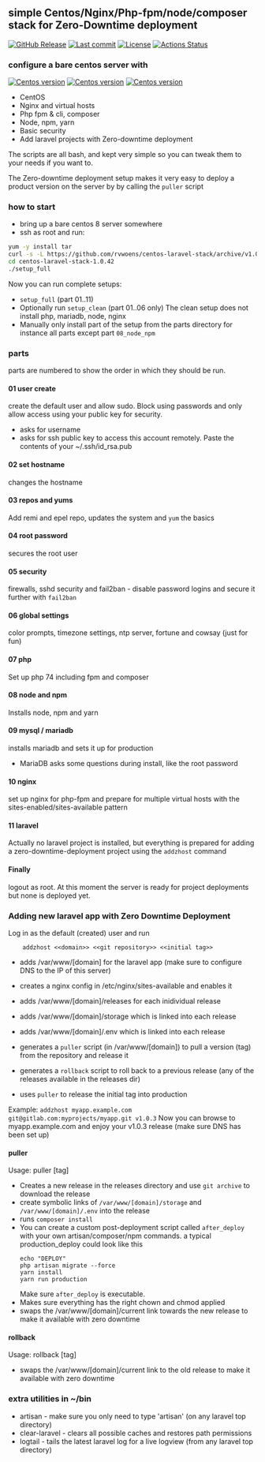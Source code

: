 ## simple Centos/Nginx/Php-fpm/node/composer stack for Zero-Downtime deployment
[![GitHub Release](https://img.shields.io/github/v/release/rvwoens/centos-laravel-stack.svg?style=flat)](https://github.com/rvwoens/centos-laravel-stack)
[![Last commit](https://img.shields.io/github/last-commit/rvwoens/centos-laravel-stack)](https://github.com/rvwoens/centos-laravel-stack)
[![License](https://poser.pugx.org/cosninix/cos/license)](https://github.com/rvwoens/centos-laravel-stack)
[![Actions Status](https://github.com/rvwoens/centos-laravel-stack/workflows/CI/badge.svg)](https://github.com/rvwoens/centos-laravel-stack/actions)

### configure a bare centos server with
[![Centos version](https://img.shields.io/badge/CentOS-8-blue)](https://github.com/rvwoens/centos-laravel-stack)
[![Centos version](https://img.shields.io/badge/PHP-7.4-blue)](https://github.com/rvwoens/centos-laravel-stack)
[![Centos version](https://img.shields.io/badge/Node-12-blue)](https://github.com/rvwoens/centos-laravel-stack)
* CentOS 
* Nginx and virtual hosts
* Php fpm & cli, composer  
* Node, npm, yarn
* Basic security 
* Add laravel projects with Zero-downtime deployment 

The scripts are all bash, and kept very simple so you can tweak them to your needs if you want to.

The Zero-downtime deployment setup makes it very easy to deploy a product version on the server by by calling the ```puller``` script   

### how to start

* bring up a bare centos 8 server somewhere
* ssh as root and run:

```bash
yum -y install tar
curl -s -L https://github.com/rvwoens/centos-laravel-stack/archive/v1.0.42.tar.gz | tar -xz
cd centos-laravel-stack-1.0.42
./setup_full

```

Now you can run complete setups:

- ```setup_full``` (part 01..11)
- Optionally run ```setup_clean``` (part 01..06 only) The clean setup does not install php, mariadb, node, nginx
- Manually only install part of the setup from the parts directory for instance all parts except part ```08_node_npm```

### parts

parts are numbered to show the order in which they should be run.

#### 01 user create
create the default user and allow sudo. Block using passwords and only allow access using your public key for security.

* asks for username
* asks for ssh public key to access this account remotely. Paste the contents of your ~/.ssh/id_rsa.pub

#### 02 set hostname
changes the hostname

#### 03 repos and yums
Add remi and epel repo, updates the system and ```yum``` the basics

#### 04 root password
secures the root user

#### 05 security
firewalls, sshd security and fail2ban - disable password logins and secure it further with ```fail2ban```

#### 06 global settings
color prompts, timezone settings, ntp server, fortune and cowsay (just for fun)

#### 07 php
Set up php 74 including fpm and composer

#### 08 node and npm
Installs node, npm and yarn

#### 09 mysql / mariadb
installs mariadb and sets it up for production

* MariaDB asks some questions during install, like the root password

#### 10 nginx
set up nginx for php-fpm and prepare for multiple virtual hosts with the sites-enabled/sites-available pattern

#### 11 laravel
Actually no laravel project is installed, but everything is prepared for adding a zero-downtime-deployment project using the ```addzhost``` command

#### Finally
logout as root. At this moment the server is ready for project deployments but none is deployed yet.

### Adding new laravel app with Zero Downtime Deployment
Log in as the default (created) user and run
```
    addzhost <<domain>> <<git repository>> <<initial tag>>
```

- adds /var/www/[domain] for the laravel app (make sure to configure DNS to the IP of this server)
- creates a nginx config in /etc/nginx/sites-available and enables it
- adds /var/www/[domain]/releases for each inidividual release
- adds /var/www/[domain]/storage which is linked into each release
- adds /var/www/[domain]/.env which is linked into each release

- generates a ```puller``` script (in /var/www/[domain]) to pull a version (tag) from the repository and release it
- generates a ```rollback``` script to roll back to a previous release (any of the releases available in the releases dir)

- uses ```puller``` to release the initial tag into production

Example:
    ```addzhost myapp.example.com git@gitlab.com:myprojects/myapp.git v1.0.3```
    Now you can browse to myapp.example.com and enjoy your v1.0.3 release (make sure DNS has been set up)

#### puller
Usage: puller [tag]
- Creates a new release in the releases directory and use ```git archive``` to download the release
- create symbolic links of ```/var/www/[domain]/storage``` and ```/var/www/[domain]/.env``` into the release
- runs ```composer install```
- You can create a custom post-deployment script called ```after_deploy``` with your own artisan/composer/npm commands.
a typical production_deploy could look like this 
    ```
    echo "DEPLOY"
    php artisan migrate --force
    yarn install
    yarn run production
    ```
    Make sure ```after_deploy``` is executable.
- Makes sure everything has the right chown and chmod applied
- swaps the /var/www/[domain]/current link towards the new release to make it available with zero downtime

#### rollback
Usage: rollback [tag]
- swaps the /var/www/[domain]/current link to the old release to make it available with zero downtime


### extra utilities in ~/bin
* artisan - make sure you only need to type 'artisan' (on any laravel top directory)
* clear-laravel -  clears all possible caches and restores path permissions
* logtail - tails the latest laravel log for a live logview (from any laravel top directory)






 

